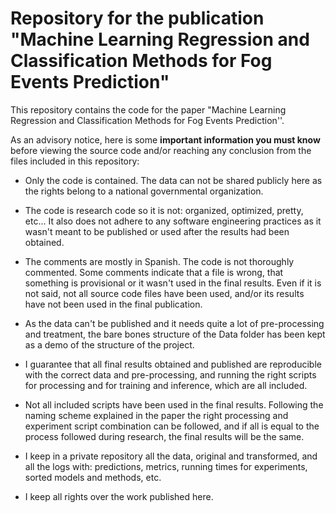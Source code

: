 # Repository for the publication "Machine Learning Regression and Classification Methods for Fog Events Prediction"

This repository contains the code for the paper "Machine Learning Regression and Classification Methods for Fog Events Prediction''. 

As an advisory notice, here is some __important information you must know__ before viewing the source code and/or reaching any conclusion from the files included in this repository:

* Only the code is contained. The data can not be shared publicly here as the rights belong to a national governmental organization.

* The code is research code so it is not: organized, optimized, pretty, etc... It also does not adhere to any software engineering practices as it wasn't meant to be published or used after the results had been obtained.

* The comments are mostly in Spanish. The code is not thoroughly commented. Some comments indicate that a file is wrong, that something is provisional or it wasn't used in the final results. Even if it is not said, not all source code files have been used, and/or its results have not been used in the final publication.

* As the data can't be published and it needs quite a lot of pre-processing and treatment, the bare bones structure of the Data folder has been kept as a demo of the structure of the project.

* I guarantee that all final results obtained and published are reproducible with the correct data and pre-processing, and running the right scripts for processing and for training and inference, which are all included.

* Not all included scripts have been used in the final results. Following the naming scheme explained in the paper the right processing and experiment script combination can be followed, and if all is equal to the process followed during research, the final results will be the same.

* I keep in a private repository all the data, original and transformed, and all the logs with: predictions, metrics, running times for experiments, sorted models and methods, etc.

* I keep all rights over the work published here.
